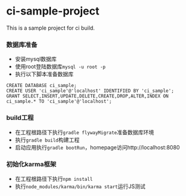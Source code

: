 # ci-sample-project
This is a sample project for ci build.

### 数据库准备
- 安装mysql数据库
- 使用root登陆数据库`mysql -u root -p`
- 执行以下脚本准备数据库
```
CREATE DATABASE ci_sample;
CREATE USER 'ci_sample'@'localhost' IDENTIFIED BY 'ci_sample';
GRANT SELECT,INSERT,UPDATE,DELETE,CREATE,DROP,ALTER,INDEX ON ci_sample.* TO 'ci_sample'@'localhost';
```

### build工程
- 在工程根路径下执行`gradle flywayMigrate`准备数据库环境
- 执行`gradle build`构建工程
- 启动应用执行`gradle bootRun`，homepage访问http://localhost:8080

### 初始化karma框架
- 在工程根路径下执行`npm install`
- 执行`node_modules/karma/bin/karma start`运行JS测试
